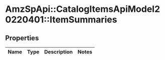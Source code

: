 # AmzSpApi::CatalogItemsApiModel20220401::ItemSummaries

## Properties
Name | Type | Description | Notes
------------ | ------------- | ------------- | -------------

